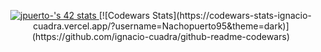 <p align="center">
  <a href="https://github.com/oakoudad/badge42">
    <img src="https://badge.mediaplus.ma/darkblue/jpuerto-?1337Badge=off&UM6P=off" alt="jpuerto-'s 42 stats" />
  </a>
  [![Codewars Stats](https://codewars-stats-ignacio-cuadra.vercel.app/?username=Nachopuerto95&theme=dark)](https://github.com/ignacio-cuadra/github-readme-codewars)
</p>

